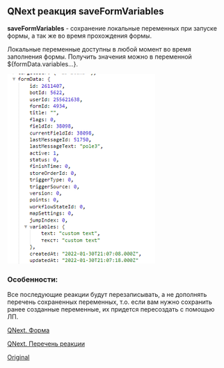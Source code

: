 ## QNext реакция saveFormVariables

**saveFormVariables** - сохранение локальные переменных при запуске формы, а так же во время прохождения формы.

Локальные переменные доступны в любой момент во время заполнения формы. Получить значения можно в переменной ${formData.variables...}.

![](./1.png)
### Особенности:

Все последующие реакции будут перезаписывать, а не дополнять перечень сохраненных переменных, т.о. если вам нужно сохранить ранее созданные переменные, их придется пересоздать с помощью ЛП.



[QNext. Форма](/docs-test/_export/admin/forms-about)

[QNext. Перечень реакции](/docs-test/_export/reactions)




  
[Original](https://telegra.ph/QNext-admin-reaction-saveFormVariables-11-25)